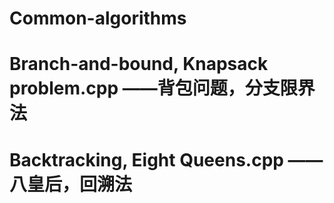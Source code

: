 # Common-algorithms

# Branch-and-bound, Knapsack problem.cpp  ——背包问题，分支限界法
# Backtracking, Eight Queens.cpp  ——八皇后，回溯法

